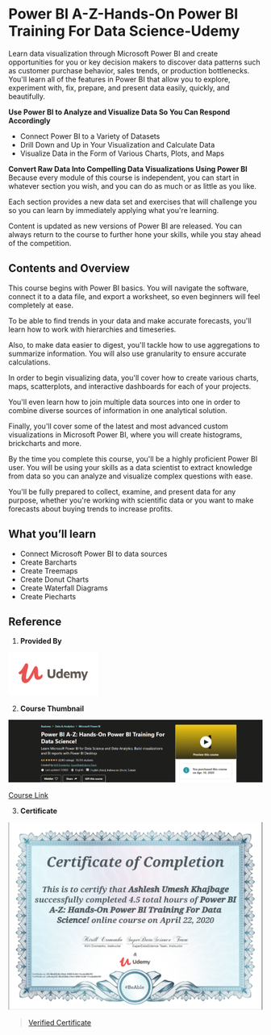 # Power BI A-Z-Hands-On Power BI Training For Data Science-Udemy
  Learn data visualization through Microsoft Power BI and create opportunities for you or key decision makers to discover data patterns such as customer purchase behavior, sales trends, or production bottlenecks.  You'll learn all of the features in Power BI that allow you to explore, experiment with, fix, prepare, and present data easily, quickly, and beautifully.

**Use Power BI to Analyze and Visualize Data So You Can Respond Accordingly**
* Connect Power BI to a Variety of Datasets
* Drill Down and Up in Your Visualization and Calculate Data
* Visualize Data in the Form of Various Charts, Plots, and Maps

**Convert Raw Data Into Compelling Data Visualizations Using Power BI**
 Because every module of this course is independent, you can start in whatever section you wish, and you can do as much or as little as you like.
 
 Each section provides a new data set and exercises that will challenge you so you can learn by immediately applying what you're learning.

 Content is updated as new versions of Power BI are released. You can always return to the course to further hone your skills, while you stay ahead of the competition.

## Contents and Overview

This course begins with Power BI basics. You will navigate the software, connect it to a data file, and export a worksheet, so even beginners will feel completely at ease.

To be able to find trends in your data and make accurate forecasts, you'll learn how to work with hierarchies and timeseries.

Also, to make data easier to digest, you'll tackle how to use aggregations to summarize information. You will also use granularity to ensure accurate calculations.

In order to begin visualizing data, you'll cover how to create various charts, maps, scatterplots, and interactive dashboards for each of your projects.

You'll even learn how to join multiple data sources into one in order to combine diverse sources of information in one analytical solution.

Finally, you'll cover some of the latest and most advanced custom visualizations in Microsoft Power BI, where you will create histograms, brickcharts and more.

By the time you complete this course, you'll be a highly proficient Power BI user. You will be using your skills as a data scientist to extract knowledge from data so you can analyze and visualize complex questions with ease.

You'll be fully prepared to collect, examine, and present data for any purpose, whether you're working with scientific data or you want to make forecasts about buying trends to increase profits.

## What you’ll learn
* Connect Microsoft Power BI to data sources
* Create Barcharts
* Create Treemaps
* Create Donut Charts
* Create Waterfall Diagrams
* Create Piecharts

## Reference

1. **Provided By**

![Udemy Logo](https://github.com/Ashleshk/Power-BI-A-Z-Hands-On-Power-BI-Training-For-Data-Science-Udemy/blob/master/Resources/Udemy.PNG)

2. **Course Thumbnail**

![Course Thumbnail](https://github.com/Ashleshk/Power-BI-A-Z-Hands-On-Power-BI-Training-For-Data-Science-Udemy/blob/master/Resources/Course_description.PNG)

[Course Link](https://www.udemy.com/share/101WGaBUEecFdWRnQ=/)

3. **Certificate**

![Certificate](https://github.com/Ashleshk/Power-BI-A-Z-Hands-On-Power-BI-Training-For-Data-Science-Udemy/blob/master/Resources/Certificate%20.PNG)

> [Verified Certificate](https://www.udemy.com/certificate/UC-8ba58b0c-84ab-4486-9c9d-11eabc69cf40/)
